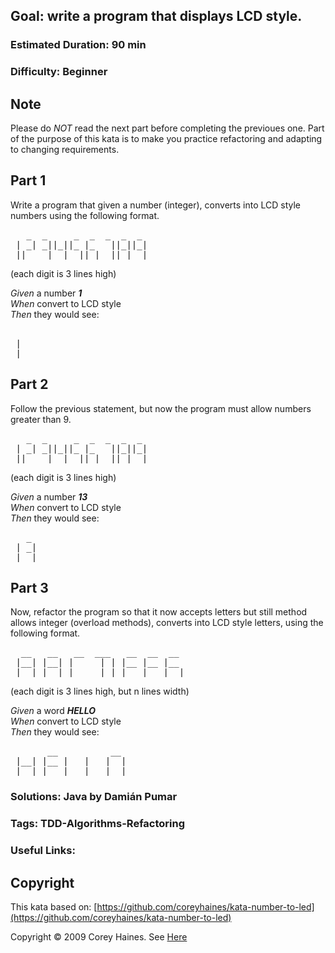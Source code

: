## Goal: write a program that displays LCD style.

### Estimated Duration: 90 min
### Difficulty: Beginner

Note
------
Please do *NOT* read the next part before completing the previoues one. Part of the purpose of this kata is to make you practice refactoring and adapting to changing requirements.

Part 1
------
Write a program that given a number (integer), converts into LCD style numbers using the following format.

<pre>
   _  _     _  _  _  _  _  
 | _| _||_||_ |_   ||_||_|  
 ||_  _|  | _||_|  ||_| _|
</pre>

(each digit is 3 lines high)

*Given* a number ***1*** <br>
*When* convert to LCD style <br>
*Then* they would see:
<pre>
<!---->
 | 
 |
</pre>
Part 2
------
Follow the previous statement, but now the program must allow numbers greater than 9.

<pre>
   _  _     _  _  _  _  _  
 | _| _||_||_ |_   ||_||_|  
 ||_  _|  | _||_|  ||_| _|
</pre>

(each digit is 3 lines high)

*Given* a number ***13*** <br>
*When* convert to LCD style <br>
*Then* they would see:
<pre>
   _
 | _|
 | _|
</pre>
Part 3
------
Now, refactor the program so that it now accepts letters but still method allows integer (overload methods), converts into LCD style letters, using the following format.

<pre>
  __   __   __  ___   __  __  __
 |__| |__| |     | | |__ |__ |__
 |  | |__| |__  _|_| |__ |   |__|
</pre>

(each digit is 3 lines high, but n lines width)

*Given* a word ***HELLO*** <br>
*When* convert to LCD style <br>
*Then* they would see:
<pre>
       __          __
 |__| |__ |   |   |  |
 |  | |__ |__ |__ |__|
</pre>

### Solutions: Java by Damián Pumar
### Tags: TDD-Algorithms-Refactoring
### Useful Links: 

Copyright
------
This kata based on:
[https://github.com/coreyhaines/kata-number-to-led](https://github.com/coreyhaines/kata-number-to-led)

Copyright © 2009 Corey Haines. See [Here](https://github.com/coreyhaines/kata-number-to-led/blob/master/LICENSE)